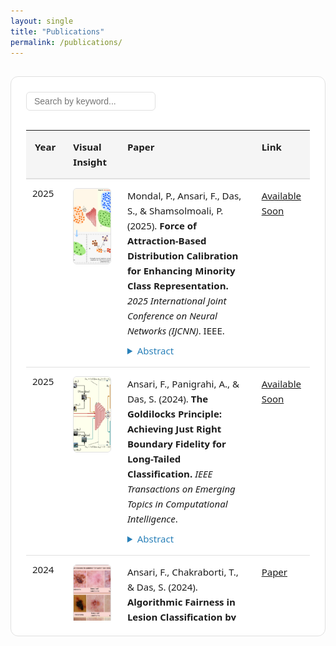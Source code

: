 ```yaml
---
layout: single
title: "Publications"
permalink: /publications/
---
```

<style>
  :root {
    --bg-color: #ffffff;
    --text-color: #1c1c1c;
    --border-color: #e0e0e0;
    --highlight: #2980b9;
    --hover-bg: #f5f5f5;
  }

  @media (prefers-color-scheme: dark) {
    :root {
      --bg-color: #121212;
      --text-color: #e0e0e0;
      --border-color: #2c2c2c;
      --highlight: #4da6ff;
      --hover-bg: #1f1f1f;
    }
  }

  .pub-section {
    padding: 24px;
    background-color: var(--bg-color);
    border: 1px solid var(--border-color);
    border-radius: 12px;
    margin-top: 30px;
  }

  .pub-header {
    display: flex;
    justify-content: space-between;
    align-items: center;
    margin-bottom: 16px;
  }

  .pub-search {
    padding: 6px 12px;
    font-size: 14px;
    border: 1px solid var(--border-color);
    border-radius: 6px;
    background-color: var(--bg-color);
    color: var(--text-color);
  }

  .pub-table-wrapper {
    max-height: 800px;
    overflow-y: auto;
    overflow-x: auto;
    border-radius: 8px;
    position: relative;
  }

  .pub-table {
    width: 100%;
    border-collapse: separate;
    border-spacing: 0;
    font-family: 'Segoe UI', sans-serif;
    font-size: 15px;
    line-height: 1.6;
    color: var(--text-color);
    background-color: var(--bg-color);
    table-layout: fixed;
  }

  .pub-table thead th {
    background-color: var(--hover-bg);
    position: sticky;
    top: 0;
    z-index: 10;
    border-bottom: 2px solid var(--border-color);
  }

  .pub-table th, .pub-table td {
    padding: 14px;
    text-align: left;
    border-bottom: 1px solid var(--border-color);
    vertical-align: top;
  }

  .pub-table tr:hover {
    background-color: var(--hover-bg);
    transition: background-color 0.3s ease;
  }

  .pub-image {
    width: 180px;
    height: 120px;
    object-fit: cover;
    border-radius: 6px;
    border: 1px solid var(--border-color);
    background-color: #fff;
  }

  details summary {
    cursor: pointer;
    color: var(--highlight);
    font-weight: 500;
    margin-top: 8px;
  }

  .pub-link a {
    color: var(--highlight);
    text-decoration: none;
    font-weight: 500;
  }

  .pub-link a:hover {
    text-decoration: underline;
  }

  @media (max-width: 768px) {
    .pub-image {
      width: 100%;
      height: auto;
    }

    .pub-table td, .pub-table th {
      padding: 10px;
    }
  }
</style>
<div class="pub-section">
  <div class="pub-header">
    <input type="text" id="pubSearch" class="pub-search" placeholder="Search by keyword...">
  </div>
  <div class="pub-table-wrapper">
    <table class="pub-table" id="pubTable">
      <thead style="position: sticky; top: 0; z-index: 2; background-color: var(--hover-bg);">
        <tr>
          <th style="width: 10%;">Year</th>
          <th style="width: 20%;">Visual Insight</th>
          <th style="width: 60%;">Paper</th>
          <th style="width: 10%;">Link</th>
        </tr>
      </thead>
      <tbody>
    <tr>
      <td style="white-space: nowrap; padding: 10px;">2025</td>
      <td><img src="assets/publications/mot_diag.png" alt="Thumbnail" class="pub-image"></td>
      <td>
        Mondal, P., Ansari, F., Das, S., & Shamsolmoali, P. (2025). <strong>Force of Attraction-Based Distribution Calibration for Enhancing Minority Class Representation.</strong> 
        <em>2025 International Joint Conference on Neural Networks (IJCNN)</em>. IEEE.
          <details style="margin-top: 8px;">
            <summary style="cursor: pointer; color: #2980b9;">Abstract</summary>
            <p style="margin-top: 6px;">
        Imbalanced image datasets pose significant challenges for developing robust classifiers, particularly when certain classes are heavily underrepresented. To tackle this issue, we propose Density-Driven Attraction (DDA) Oversampling, a novel technique designed to improve class representation in the latent space. Our approach begins by projecting images into disentangled latent representations, ensuring clear separation between classes and precise identification of subclasses. At the core of this method is the Density-Driven Attraction Force (DDAF), a mechanism inspired by gravitational forces. DDAF quantifies the attraction between components of well-represented and underrepresented classes, adjusting the attraction based on the density of each component. This process recalibrates the distributions of underrepresented classes by leveraging their strongest attractions, effectively simulating the natural principles of mass attraction. Extensive classification experiments on six multiclass imbalanced datasets demonstrate that DDA Oversampling outperforms existing state-of-the-art methods, resulting in more accurate and balanced class distributions.     
  </p>
   </details> 
      </td>
      <td><a href="https://ieeexplore.ieee.org/" target="_blank"><span><i class="fas fa-scroll"></i>Available Soon</span></a></td>
    </tr>
    <tr>
      <td style="white-space: nowrap; padding: 10px;">2025</td>
      <td><img src="assets/publications/goldilock.png" alt="Thumbnail" class="pub-image"></td>
      <td>
        Ansari, F., Panigrahi, A., & Das, S. (2024). <strong>The Goldilocks Principle: Achieving Just Right Boundary Fidelity for Long-Tailed Classification.</strong> 
        <em>IEEE Transactions on Emerging Topics in Computational Intelligence</em>.         
        <details style="margin-top: 8px;">
            <summary style="cursor: pointer; color: #2980b9;">Abstract</summary>
            <p style="margin-top: 6px;">
        This study addresses the challenges of learning from long-tailed class imbalances in deep neural networks, particularly for image recognition. Long-tailed class imbalances occur when a dataset's class distribution is highly skewed, with a few head classes containing many instances and numerous tail classes having fewer instances. This imbalance becomes problematic when traditional classification methods, especially deep learning models, prioritize accuracy in the more frequent classes, neglecting the less common ones. 
Furthermore, these methods struggle to maintain consistent boundary fidelity—decision boundaries that are sharp enough to distinguish classes yet smooth enough to generalize well. Hard boundaries, often caused by overfitting tail classes, amplify intra-class variations, while overly soft boundaries blur distinctions between classes, reducing classification accuracy.
We propose a dual-branch network with a shared feature extractor to overcome these challenges. This network uses instance and median samplers for head and medium classes and a reverse sampler for tail classes. Additionally, we implement a specialized loss function as a feature regularizer to reduce the model's sensitivity to irrelevant intra-class variations during classification. This loss function dynamically modulates feature representation alignment, promoting cohesive intra-class structures and clear inter-class separations. To achieve this, our framework incorporates two key components: Dual-Branch Sampler-Guided Mixup (DBSGM) and Adaptive Class-Aware Feature Regularizer (ACFR), which work together to balance class representation and refine decision boundaries.
Integrating DBSGM and ACFR during training helps shape decision boundaries that align with class semantics. To ensure class boundaries are appropriately defined, we propose the temperature-adaptive supervised contrastive loss (TASCL) within the ACFR module, achieving the right balance between smoothness and sharpness. Our single-stage, end-to-end framework demonstrates significant performance improvements, offering a promising solution to the challenges of long-tailed class imbalances in deep learning. 
            </p>
          </details> 
      </td>
      <td><a href="https://ieeexplore.ieee.org/" target="_blank"><span><i class="fas fa-scroll"></i>Available Soon</span></a></td>
    </tr>
    <tr>
      <td style="white-space: nowrap; padding: 10px;">2024</td>
      <td><img src="assets/publications/skin_fairness.jpg" alt="Thumbnail" class="pub-image"></td>
      <td>
        Ansari, F., Chakraborti, T., & Das, S. (2024). <strong>Algorithmic Fairness in Lesion Classification by Mitigating Class Imbalance and Skin Tone Bias.</strong> 
        <em>International Conference on Medical Image Computing and Computer-Assisted Intervention</em>, 373–382. Springer Nature Switzerland Cham.
         <details style="margin-top: 8px;">
            <summary style="cursor: pointer; color: #2980b9;">Abstract</summary>
            <p style="margin-top: 6px;">
Deep learning models have shown considerable promise in the classification of skin lesions. However, a notable challenge arises from their inherent bias towards dominant skin tones and the issue of imbalanced class representation. This study introduces a novel data augmentation technique designed to address these limitations. Our approach harnesses contextual information from the prevalent class to synthesize various samples representing minority classes. Using a mixup-based algorithm guided by an adaptive sampler, our method effectively tackles bias and class imbalance issues. The adaptive sampler dynamically adjusts sampling probabilities based on the network’s meta-set performance, enhancing overall accuracy. Our research demonstrates the efficacy of this approach in mitigating skin tone bias and achieving robust lesion classification across a spectrum of diverse skin colors from two distinct benchmark datasets, offering promising implications for improving dermatological diagnostic systems.
        </p>
          </details> 
      </td>
      <td><a href="https://link.springer.com/chapter/10.1007/978-3-031-72378-0_35" target="_blank"><span><i class="fas fa-scroll"></i>Paper</span></a></td>
    </tr>
    <tr>
      <td style="white-space: nowrap; padding: 10px;">2024</td>
      <td><img src="assets/publications/cco_oversampling.jpg" alt="Thumbnail" class="pub-image"></td>
      <td>
        Mondal, P., Ansari, F., & Das, S. (2024). <strong>CCO: A cluster core-based oversampling technique for improved class-imbalanced learning.</strong> 
        <em>IEEE Transactions on Emerging Topics in Computational Intelligence</em>.
                         <details style="margin-top: 8px;">
            <summary style="cursor: pointer; color: #2980b9;">Abstract</summary>
            <p style="margin-top: 6px;">
        Supervised classification problems from the real world typically face a challenge characterized by the scarcity of samples in one or more target classes compared to the rest of the majority classes. In response to such class imbalance, we propose an oversampling technique based on clustering, aiming to populate the minority class with synthetic samples. This approach capitalizes on the notion of “Cluster Cores,” representing locally dense regions within clusters. These Cluster Cores act as central, densely crowded areas that capture intricate topological properties of the corresponding clusters, especially in complex datasets with a non-convex spatial orientation in the feature space. By concentrating on these high-density regions, our clustering-based oversampling technique generates synthetic samples within the convex hull region of minority class instances in the formed clusters. This strategy ensures the creation of points that align with the data space and considers each minority instance within a specific cluster, thereby averting the problems encountered due to the generation of artificial samples by mere linear combination of the minority class data points, as is encountered in SMOTE (Synthetic Minority Oversampling Technique)-based algorithms. To assess the efficacy of our proposal, we conducted experimental comparisons against several cutting-edge algorithms, considering an array of evaluation metrics on well-known datasets used in the literature for both binary and multi-class classification. Additionally, we undertook a detailed ablation study, scrutinized existing algorithms in our context, delineated their strengths and limitations, and contemplated potential research directions in this domain.
           </p>
          </details>
      </td>
      <td><a href="https://ieeexplore.ieee.org/document/10555431" target="_blank"><span><i class="fas fa-scroll"></i>Paper</span></a></td>
    </tr>
    <tr>
      <td style="white-space: nowrap; padding: 10px;">2024</td>
      <td><img src="assets/publications/mo2e_experts.jpg" alt="Thumbnail" class="pub-image"></td>
      <td>
        Ansari, F., Bhattacharya, A., Saha, B., & Das, S. (2024). <strong>Mo2E: Mixture of Two Experts for Class-Imbalanced Learning from Medical Images.</strong> 
        <em>2024 IEEE International Symposium on Biomedical Imaging (ISBI)</em>, 1–5. IEEE.
                         <details style="margin-top: 8px;">
            <summary style="cursor: pointer; color: #2980b9;">Abstract</summary>
            <p style="margin-top: 6px;">
        Class imbalance in the medical image dataset is almost inherent due to the limited availability of clinical data for certain diseases and patient populations. Under-represented classes in the training set affect the classification task because the classifier tends to learn more from the majority classes, which are more common in the dataset and ignore data from the minority classes. To mitigate this issue, we propose a method to learn using two different convolutional neural network-based experts; such experts try to learn boundaries within the head classes, between the head and tail classes, and within the tail classes. During expert training, we integrate the MixUp regularization method to augment imbalanced data, employing distinct data sampling strategies for more effective mixing compared to random selection in traditional MixUp. During the inference phase, we combine the logits of the different experts based on their expertise in the corresponding classes. This way, we can improve the accuracy of the head and tail classes. Experiments using highly imbalanced and long-tailed datasets demonstrate the effectiveness of the suggested framework.
           </p>
          </details>
      </td>
      <td><a href="https://ieeexplore.ieee.org/document/10635212" target="_blank"><span><i class="fas fa-scroll"></i>Paper</span></a></td>
    </tr>
    <tr>
      <td style="white-space: nowrap; padding: 10px;">2023</td>
      <td><img src="assets/publications/minority_statistics.jpg" alt="Thumbnail" class="pub-image"></td>
      <td>
        Ansari, F., Das, S., & Shamsolmoali, P. (2023). <strong>Handling class imbalance by estimating minority class statistics.</strong> 
        <em>2023 International Joint Conference on Neural Networks (IJCNN)</em>, 1–8. IEEE.
         <details style="margin-top: 8px;">
            <summary style="cursor: pointer; color: #2980b9;">Abstract</summary>
            <p style="margin-top: 6px;">
             The problem of class imbalance arises in machine learning due to the unequal class-specific distribution of data, where most samples belong to one class, and only a few represent the others. To tackle this issue, one paradigm is to use oversampling techniques that synthesize artificial samples of the minority class using the convex combination of the minority class samples taken in some specialized way for different methods. Existing methods do not take into account any information regarding the actual distribution of the minority class, which leads to inconsistencies between the generated distribution and the actual distribution that the minority class might have. In this paper, we propose a parametrization-based method that tries to estimate the statistics of the minority class samples using the statistics of the nearby classes. Using the different hyperparameters, we can control the distribution such that it may approximate the original distribution. Experiments using synthetic and real-world benchmark datasets demonstrate the usefulness of our techniques across multiple metrics.
            </p>
          </details>
      </td>
      <td><a href="https://ieeexplore.ieee.org/document/10191975" target="_blank"><span><i class="fas fa-scroll"></i>Paper</span></a></td>
    </tr>
  </tbody>
    </table>
  </div>
</div>

<script>
  document.getElementById('pubSearch').addEventListener('input', function () {
    const filter = this.value.toLowerCase();
    const rows = document.querySelectorAll('#pubTable tbody tr');
    rows.forEach(row => {
      row.style.display = row.innerText.toLowerCase().includes(filter) ? '' : 'none';
    });
  });
</script>

